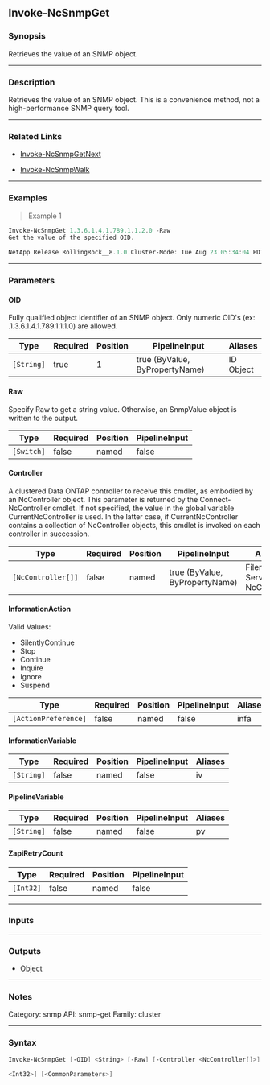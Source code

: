 Invoke-NcSnmpGet
----------------

### Synopsis
Retrieves the value of an SNMP object.

---

### Description

Retrieves the value of an SNMP object.  This is a convenience method, not a high-performance SNMP query tool.

---

### Related Links
* [Invoke-NcSnmpGetNext](Invoke-NcSnmpGetNext)

* [Invoke-NcSnmpWalk](Invoke-NcSnmpWalk)

---

### Examples
> Example 1

```PowerShell
Invoke-NcSnmpGet 1.3.6.1.4.1.789.1.1.2.0 -Raw
Get the value of the specified OID.

NetApp Release RollingRock__8.1.0 Cluster-Mode: Tue Aug 23 05:34:04 PDT 2011

```

---

### Parameters
#### **OID**
Fully qualified object identifier of an SNMP object. Only numeric OID's (ex: .1.3.6.1.4.1.789.1.1.1.0) are allowed.

|Type      |Required|Position|PipelineInput                 |Aliases      |
|----------|--------|--------|------------------------------|-------------|
|`[String]`|true    |1       |true (ByValue, ByPropertyName)|ID<br/>Object|

#### **Raw**
Specify Raw to get a string value.  Otherwise, an SnmpValue object is written to the output.

|Type      |Required|Position|PipelineInput|
|----------|--------|--------|-------------|
|`[Switch]`|false   |named   |false        |

#### **Controller**
A clustered Data ONTAP controller to receive this cmdlet, as embodied by an NcController object.  This parameter is returned by the Connect-NcController cmdlet.  If not specified, the value in the global variable CurrentNcController is used.  In the latter case, if CurrentNcController contains a collection of NcController objects, this cmdlet is invoked on each controller in succession.

|Type              |Required|Position|PipelineInput                 |Aliases                          |
|------------------|--------|--------|------------------------------|---------------------------------|
|`[NcController[]]`|false   |named   |true (ByValue, ByPropertyName)|Filer<br/>Server<br/>NcController|

#### **InformationAction**

Valid Values:

* SilentlyContinue
* Stop
* Continue
* Inquire
* Ignore
* Suspend

|Type                |Required|Position|PipelineInput|Aliases|
|--------------------|--------|--------|-------------|-------|
|`[ActionPreference]`|false   |named   |false        |infa   |

#### **InformationVariable**

|Type      |Required|Position|PipelineInput|Aliases|
|----------|--------|--------|-------------|-------|
|`[String]`|false   |named   |false        |iv     |

#### **PipelineVariable**

|Type      |Required|Position|PipelineInput|Aliases|
|----------|--------|--------|-------------|-------|
|`[String]`|false   |named   |false        |pv     |

#### **ZapiRetryCount**

|Type     |Required|Position|PipelineInput|
|---------|--------|--------|-------------|
|`[Int32]`|false   |named   |false        |

---

### Inputs

---

### Outputs
* [Object](https://learn.microsoft.com/en-us/dotnet/api/System.Object)

---

### Notes
Category: snmp
API: snmp-get
Family: cluster

---

### Syntax
```PowerShell
Invoke-NcSnmpGet [-OID] <String> [-Raw] [-Controller <NcController[]>] [-InformationAction <ActionPreference>] [-InformationVariable <String>] [-PipelineVariable <String>] [-ZapiRetryCount 
```
```PowerShell
<Int32>] [<CommonParameters>]
```
